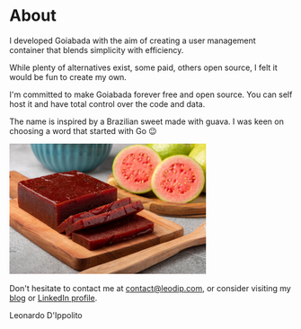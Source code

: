 # About
I developed Goiabada with the aim of creating a user management container that blends simplicity with efficiency.

While plenty of alternatives exist, some paid, others open source, I felt it would be fun to create my own.

I'm committed to make Goiabada forever free and open source. You can self host it and have total control over the code and data.

The name is inspired by a Brazilian sweet made with guava. I was keen on choosing a word that started with Go 😉

![Screenshot](img/about1.png)

Don't hesitate to contact me at [contact@leodip.com](mailto:contact@leodip.com), or consider visiting my [blog](https://doubledashhelp.leodip.com/) or [LinkedIn profile](https://www.linkedin.com/in/leodip/).

Leonardo D'Ippolito